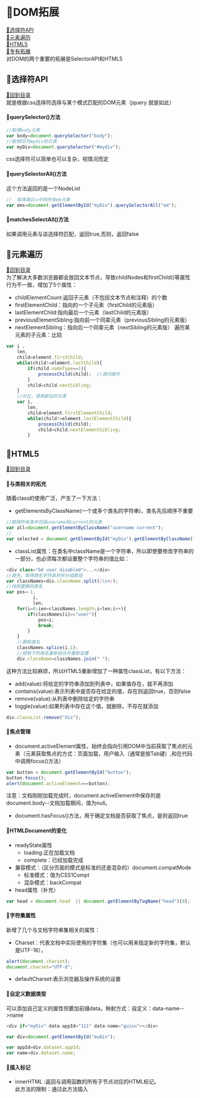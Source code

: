 <p id="title"></p>

# :strawberry:DOM拓展
<a href="#p1">:peach:选择符API</a><br>
<a href="#p1">:peach:元素遍历</a><br>
<a href="#p1">:peach:HTML5</a><br>
<a href="#p1">:peach:专有拓展</a><br>
对DOM的两个重要的拓展是SelectorAPI和HTML5
<p id="p1"></p>

## :banana:选择符API 
<a href="#title">:sweet_potato:回到目录</a><br>
就是根据css选择符选择与某个模式匹配的DOM元素（jquery 就是如此）
#### :corn:querySelector()方法
```javascript
//取得body元素
var body=document.querySelector("body");
//取得ID为mydiv的元素
var myDiv=document.querySelector("#mydiv");
```
css选择符可以简单也可以复杂，视情况而定
#### :corn:querySelectorAll()方法
这个方法返回的是一个NodeList
```javascript
//  取得某div中的所有em元素
var ems=document.getElementById("myDiv").querySelectorAll("em");
```
#### :corn:matchesSelectAll()方法
如果调用元素与该选择符匹配，返回true,否则，返回false
<p id="p2"></p>

## :banana:元素遍历
<a href="#title">:sweet_potato:回到目录</a><br>
为了解决大多数浏览器都会放回文本节点，导致childNodes和firstChild()等属性行为不一致，增加了5个属性：
+ childElementCount:返回子元素（不包括文本节点和注释）的个数
+ firstElementChild：指向的一个子元素（firstChild的元素版）
+ lastElementChild:指向最后一个元素（lastChild的元素版）
+ previousElementSibling:指向前一个同辈元素（previousSibling的元素版）
+ nextElementSibling：指向后一个同辈元素（nextSibling的元素版）
遍历某元素的子元素：比较<br>
```javascript
var i ,
    len,
    child=element.firstChild;
    while(child!=element.lastChild){
        if(child.nodeType==1){
            processChild(child);  //递归操作
        }
        child=child.nextSibling;
    }
    //对比，使用新加的元素
    var i,
        len,
        child=element.firstElementChild;
        while(child!=element.lastElementChild){
            processChild(child);
            child=child.nextElementSibling;
        }
```
<p id="p3"></p>

## :banana:HTML5
<a href="#title">:sweet_potato:回到目录</a><br>
#### :corn:与类相关的拓充
随着class的使用广泛，产生了一下方法：<br>
+ getElementsByClassName(一个或多个类名的字符串)，类名先后顺序不重要<br>
```javascript
//取得所有类中包括userame和current的元素
var all=document.getElementByClassName("username current");
//
var selected = document.getElementById("myDiv").getElementByClassName("selected");
```
+ classList属性：在类名中className是一个字符串，所以即使要修改字符串的一部分，也必须每次都设置整个字符串的值比如：<br>
```javascript
<div class="bd user disabled">...</div>
//首先，取得类名字符串并拆分成数组
var classNames=div.className.split(/\s+/);
//找到要删的类名
var pos=-1,
          i,
          len;
    for(i=0;ien=classNames.length;i<len;i++){
        if(classNames[i]=="user"){
            pos=i;
            break;
        }
    }
    //删除类名
    classNames.splice(i,1);
    //把剩下的类名重新组合并重新设置
    div.className=classNames.join(" ");
```
这种方法比较麻烦，所以HTML5重新增加了一种属性classList，有以下方法：<br>
+ add(value):将给定的字符串添加到列表中，如果值存在，就不再添加
+ contains(value):表示列表中是否存在给定的值，存在则返回true，否则false
+ remove(value):从列表中删除给定的字符串
+ toggle(value):如果列表中存在这个值，就删除，不存在就添加<br>
```javascript
div.classList.remove("dis");
```
#### :corn:焦点管理
+ document.activeElement属性，始终会指向引用DOM中当前获取了焦点的元素（元素获取焦点的方式：页面加载，用户输入（通常是按Tab键）,和在代码中调用focus()方法）
```javascript
var button = document.getElementById("button");
button.focus();
alert(document.activeElement===button);
```
注意：文档刚刚加载完成时，document.activeElement中保存的是document.body--文档加载期间，值为null。<br>
+ document.hasFocus()方法，用于确定文档是否获取了焦点，是则返回true
#### :corn:HTMLDocument的变化
+ readyState属性
   + loading:正在加载文档
   + complete：已经加载完成
+ 兼容模式：（区分页面的模式是标准的还是混杂的）document.compatMode
   + 标准模式：值为CSS1Compt
   + 混杂模式：backCompat
+ head属性（补充）
```javascript
var head = document.head  || document.getElementByTagName("head")[0];
```
#### :corn:字符集属性
新增了几个与文档字符串集相关的属性：<br>
+ Charset：代表文档中实际使用的字符集（也可以用来指定新的字符集，默认是UTF-16），
```javascript
alert(document.charset);
document.charset="UTF-8";
```
+ defaultCharset:表示浏览器及操作系统的设置
#### :corn:自定义数据类型
可以添加自己定义的属性但要加前缀data。映射方式：自定义：data-name-->name <br>
```javascript
<div if="myDiv" data-appId="111" data-name="guixu"></div>

var div=document.getElementById("muDiv");

var appId=div.dataset.appId;
var name=div.dataset.name;
```
#### :corn:插入标记
+ innerHTML :返回与调用函数的所有子节点对应的HTML标记。<br>
此方法的限制：通过此方法插入<script>元素并不会执行其中的脚本
+ outerHTML：返回他的元素及所有子节点的HTML标签（包括自己本身）<br>
```javascript
div.outerHTML = "<p>This is a paragraph.</p>"
//同下面的代码
var p=document.createElement("p");
p.appendChild(document.createTextNode("this is a paragraph."));
div.parentNode.replaceChild(p,div);    
```
+ insertAdjacentHTML(插入的位置，要插入的HTML文本):
   + beforebegin:在当前元素之前插入一个紧邻的同辈元素
   + afterbegin:在当前元素之下插入一个新的子元素，或在第一个子元素之前添加一个新元素
   + beforeend：在当前元素之下插入一个新的子元素，或在最后一个子元素之前添加一个新元素
   + afterend：在当前元素之后插入一个紧邻的同辈元素
+ 内存问题：在替换元素之前，最好先手动删除被替换的元素的所有事件处理程序和javascript对象属性
    
#### :corn:scorllIntoView()方法
如果给这个方法传入true作为参数，或者不传入任何参数，那么窗口滚动之后会让调用元素的顶部与视口顶部平奇
<p id="p4"></p>

## :banana:专有拓展
<a href="#title">:sweet_potato:回到目录</a>
#### :corn:文档模式
新概念:文档模式(document mode),页面的文档模式决定了可以使用什么功能(决定了你可以使用哪个级别的css和JavaScript可以使用那些API),要强制浏览器以某种模式喧染页面,可以使用HTTP头部信息X-UA-Compatible,或通过等价的<meta>标签来设置
```JavaScript
<meta http-equiv="X-UA-Compatible" content="IE=IEVersion">
```
通过document.documentMode属性可以知道给页面设定的是什么文档模式
```JavaScript
var mode = document.documentMode;
alert(mode);     //推荐不了解
```
#### :corn:children属性
```JavaScript
var childCount = element.children.length;
var firstChild = element.children[0];
```
#### :corn:contains()方法
此方法用于检验某个节点是不是你的子节点
```JavaScript
alert(document.documentElement.contains(document.body));
```
使用DOM3的compareDocumentPosition()也能够确定节点的关系,返回一个表示该关系的位掩码(bitmask)<br>

掩码|节点关系
---|:--:
1| 无关
2| 居前 
4| 居后
8| 包含
16| 被包含

#### :corn:插入文本
+ innerText:可以操作元素中包含的所有文本内容,包括文档树中的文本.在读取值时,会按照由浅入深的顺序,将子文档书中的所有文档拼接起来,在通过innerText写入值的时候,会删除元素中的所有子节点,插入包含相应值的文本内容
+ outerText:作用范围扩大到了包含调用他的节点之外,与innerText一样
#### :corn:滚动
+ scrollIntoViewIfNeeded(alignCenter):只有当当前元素在视口中不可见时,才滚动浏览器窗口或容器窗口,最终让他可见
+ scrollByLines(lineCount):将元素的内容滚动指定的行高,lineCount可以是正值,也可以是负值
+ scrollByPages(pageCount):将元素的内容滚动指定的页面高度
